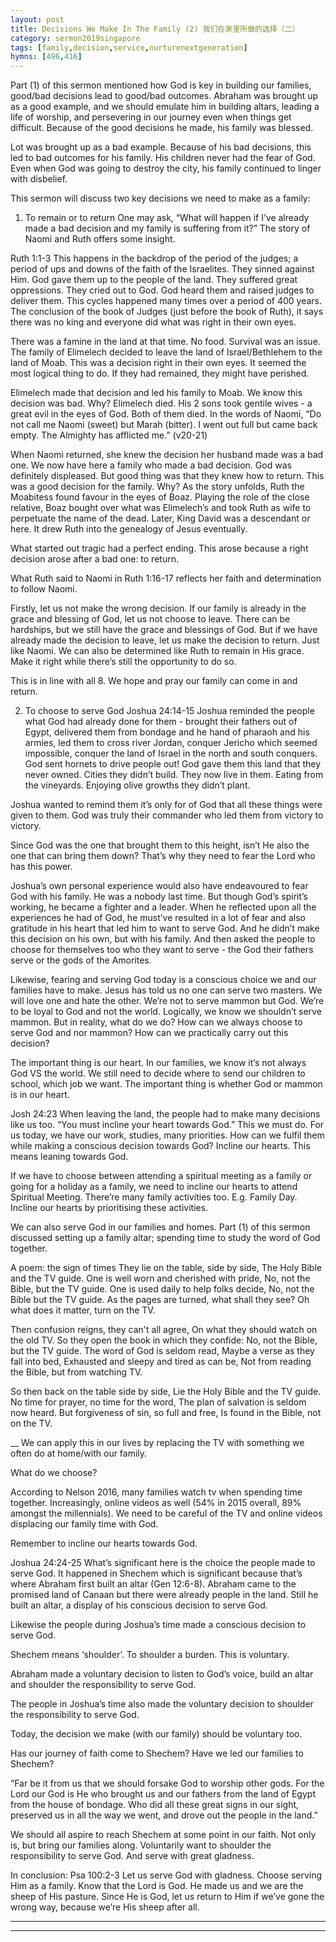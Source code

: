 ```yaml
---
layout: post
title: Decisions We Make In The Family (2) 我们在家里所做的选择（二）
category: sermon2019singapore
tags: [family,decision,service,nurturenextgeneration]
hymns: [496,416]
---
```

Part (1) of this sermon mentioned how God is key in building our families, good/bad decisions lead to good/bad outcomes. Abraham was brought up as a good example, and we should emulate him in building altars, leading a life of worship, and persevering in our journey even when things get difficult. Because of the good decisions he made, his family was blessed. 

Lot was brought up as a bad example. Because of his bad decisions, this led to bad outcomes for his family. His children never had the fear of God. Even when God was going to destroy the city, his family continued to linger with disbelief. 

This sermon will discuss two key decisions we need to make as a family:
1. To remain or to return
One may ask, “What will happen if I’ve already made a bad decision and my family is suffering from it?” The story of Naomi and Ruth offers some insight. 

Ruth 1:1-3
This happens in the backdrop of the period of the judges; a period of ups and downs of the faith of the Israelites. They sinned against Him. God gave them up to the people of the land. They suffered great oppressions. They cried out to God. God heard them and raised judges to deliver them. This cycles happened many times over a period of 400 years. The conclusion of the book of Judges (just before the book of Ruth), it says there was no king and everyone did what was right in their own eyes. 

There was a famine in the land at that time. No food. Survival was an issue. The family of Elimelech decided to leave the land of Israel/Bethlehem to the land of Moab. This was a decision right in their own eyes. It seemed the most logical thing to do. If they had remained, they might have perished. 

Elimelech made that decision and led his family to Moab. We know this decision was bad. Why? Elimelech died. His 2 sons took gentile wives - a great evil in the eyes of God. Both of them died. In the words of Naomi, “Do not call me Naomi (sweet) but Marah (bitter). I went out full but came back empty. The Almighty has afflicted me.” (v20-21)

When Naomi returned, she knew the decision her husband made was a bad one. We now have here a family who made a bad decision. God was definitely displeased. But good thing was that they knew how to return. This was a good decision for the family. Why? As the story unfolds, Ruth the Moabitess found favour in the eyes of Boaz. Playing the role of the close relative, Boaz bought over what was Elimelech’s and took Ruth as wife to perpetuate the name of the dead. Later, King David was a descendant or here. It drew Ruth into the genealogy of Jesus eventually.  

What started out tragic had a perfect ending. This arose because a right decision arose after a bad one: to return. 

What Ruth said to Naomi in Ruth 1:16-17 reflects her faith and determination to follow Naomi. 

Firstly, let us not make the wrong decision. If our family is already in the grace and blessing of God, let us not choose to leave. There can be hardships, but we still have the grace and blessings of God. But if we have already made the decision to leave, let us make the decision to return. Just like Naomi. We can also be determined like Ruth to remain in His grace. Make it right while there’s still the opportunity to do so. 

This is in line with all 8. We hope and pray our family can come in and return.

2. To choose to serve God
Joshua 24:14-15
Joshua reminded the people what God had already done for them - brought their fathers out of Egypt, delivered them from bondage and he hand of pharaoh and his armies, led them to cross river Jordan, conquer Jericho which seemed impossible, conquer the land of Israel in the north and south conquers. God sent hornets to drive people out! God gave them this land that they never owned. Cities they didn’t build. They now live in them. Eating from the vineyards. Enjoying olive growths they didn’t plant. 

Joshua wanted to remind them it’s only for of God that all these things were given to them. God was truly their commander who led them from victory to victory. 

Since God was the one that brought them to this height, isn’t He also the one that can bring them down? That’s why they need to fear the Lord who has this power. 

Joshua’s own personal experience would also have endeavoured to fear God with his family. He was a nobody last time. But though God’s spirit’s working, he became a fighter and a leader. When he reflected upon all the experiences he had of God, he must’ve resulted in a lot of fear and also gratitude in his heart that led him to want to serve God. And he didn’t make this decision on his own, but with his family. And then asked the people to choose for themselves too who they want to serve - the God their fathers serve or the gods of the Amorites. 

Likewise, fearing and serving God today is a conscious choice we and our families have to make. Jesus has told us no one can serve two masters. We will love one and hate the other. We’re not to serve mammon but God. We’re to be loyal to God and not the world. Logically, we know we shouldn’t serve mammon. But in reality, what do we do? How can we always choose to serve God and nor mammon? How can we practically carry out this decision?

The important thing is our heart. In our families, we know it’s not always God VS the world. We still need to decide where to send our children to school, which job we want. The important thing is whether God or mammon is in our heart. 

Josh 24:23
When leaving the land, the people had to make many decisions like us too. “You must incline your heart towards God.” This we must do. For us today, we have our work, studies, many priorities. How can we fulfil them while making a conscious decision towards God? Incline our hearts. This means leaning towards God. 

If we have to choose between attending a spiritual meeting as a family or going for a holiday as a family, we need to incline our hearts to attend Spiritual Meeting. There’re many family activities too. E.g. Family Day. Incline our hearts by prioritising these activities. 

We can also serve God in our families and homes. Part (1) of this sermon discussed setting up a family altar; spending time to study the word of God together. 

A poem: the sign of times
They lie on the table, side by side,
The Holy Bible and the TV guide.
One is well worn and cherished with pride,
No, not the Bible, but the TV guide.
One is used daily to help folks decide,
No, not the Bible but the TV guide.
As the pages are turned, what shall they see? 
Oh what does it matter, turn on the TV.

Then confusion reigns, they can't all agree,
On what they should watch on the old TV.
So they open the book in which they confide:
No, not the Bible, but the TV guide.
The word of God is seldom read,
Maybe a verse as they fall into bed,
Exhausted and sleepy and tired as can be,
Not from reading the Bible, but from watching TV.

So then back on the table side by side,
Lie the Holy Bible and the TV guide.
No time for prayer, no time for the word,
The plan of salvation is seldom now heard.
But forgiveness of sin, so full and free,
Is found in the Bible, not on the TV.

__
We can apply this in our lives by replacing the TV with something we often do at home/with our family.

What do we choose?

According to Nelson 2016, many families watch tv when spending time together. Increasingly, online videos as well (54% in 2015 overall, 89% amongst the millennials). We need to be careful of the TV and online videos displacing our family time with God. 

Remember to incline our hearts towards God. 

Joshua 24:24-25
What’s significant here is the choice the people made to serve God. It happened in Shechem which is significant because that’s where Abraham first built an altar (Gen 12:6-8). Abraham came to the promised land of Canaan but there were already people in the land. Still he built an altar, a display of his conscious decision to serve God. 

Likewise the people during Joshua’s time made a conscious decision to serve God. 

Shechem means ‘shoulder’. To shoulder a burden. This is voluntary. 

Abraham made a voluntary decision to listen to God’s voice, build an altar and shoulder the responsibility to serve God. 

The people in Joshua’s time also made the voluntary decision to shoulder the responsibility to serve God. 

Today, the decision we make (with our family) should be voluntary too. 

Has our journey of faith come to Shechem? Have we led our families to Shechem?

“Far be it from us that we should forsake God to worship other gods. For the Lord our God is He who brought us and our fathers from the land of Egypt from the house of bondage. Who did all these great signs in our sight, preserved us in all the way we went, and drove out the people in the land.”

We should all aspire to reach Shechem at some point in our faith. Not only is, but bring our families along. Voluntarily want to shoulder the responsibility to serve God. And serve with great gladness. 

In conclusion:
Psa 100:2-3
Let us serve God with gladness. Choose serving Him as a family. Know that the Lord is God. He made us and we are the sheep of His pasture. Since He is God, let us return to Him if we’ve gone the wrong way, because we’re His sheep after all. 



----
****
